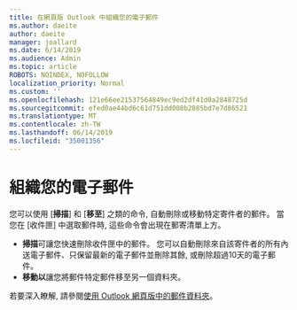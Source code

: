 ```yaml
---
title: 在網頁版 Outlook 中組織您的電子郵件
ms.author: daeite
author: daeite
manager: joallard
ms.date: 6/14/2019
ms.audience: Admin
ms.topic: article
ROBOTS: NOINDEX, NOFOLLOW
localization_priority: Normal
ms.custom: ''
ms.openlocfilehash: 121e66ee21537564849ec9ed2df41d0a2848725d
ms.sourcegitcommit: efed0ae44bd6c61d751dd008b2885bd7e7d86521
ms.translationtype: MT
ms.contentlocale: zh-TW
ms.lasthandoff: 06/14/2019
ms.locfileid: "35001356"
---
```

# <a name="organize-your-email"></a>組織您的電子郵件

您可以使用 [**掃描**] 和 [**移至**] 之類的命令, 自動刪除或移動特定寄件者的郵件。 當您在 [收件匣] 中選取郵件時, 這些命令會出現在郵寄清單上方。

- **掃描**可讓您快速刪除收件匣中的郵件。 您可以自動刪除來自該寄件者的所有內送電子郵件、只保留最新的電子郵件並刪除其餘, 或刪除超過10天的電子郵件。
- **移動以**讓您將郵件特定郵件移至另一個資料夾。

若要深入瞭解, 請參閱[使用 Outlook 網頁版中的郵件資料夾](https://support.office.com/article/ae0f10d6-54e7-4f29-acd3-78cdc3fdcb9f)。